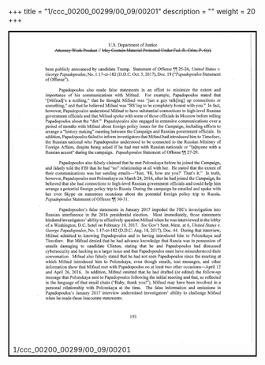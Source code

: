 +++
title = "1/ccc_00200_00299/00_09/00201"
description = ""
weight = 20
+++

<table style="border:2px solid black;max-width:800px;max-height:800px;" 
><tr><td>
<img class="center-fit-jpg"
src="/jpg_/jpg_mueller_report_searchable_201.jpg">
1/ccc_00200_00299/00_09/00201
</img></td></tr></table>
